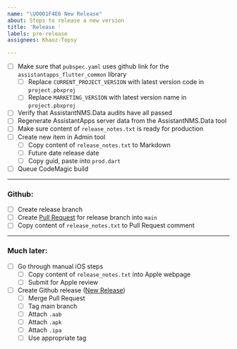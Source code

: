 ```yaml
---
name: "\U0001F4E6 New Release"
about: Steps to release a new version
title: 'Release '
labels: pre-release
assignees: Khaoz-Topsy

---
```


- [ ] Make sure that `pubspec.yaml` uses github link for the `assistantapps_flutter_common` library
  - [ ] Replace `CURRENT_PROJECT_VERSION` with latest version code in `project.pbxproj`
  - [ ] Replace `MARKETING_VERSION` with latest version name in `project.pbxproj`
- [ ] Verify that AssistantNMS.Data audits have all passed
- [ ] Regenerate AssistantApps server data from the AssistantNMS.Data tool
- [ ] Make sure content of `release_notes.txt` is ready for production
- [ ] Create new item in Admin tool
  - [ ] Copy content of `release_notes.txt` to Markdown
  - [ ] Future date release date
  - [ ] Copy guid, paste into `prod.dart`
- [ ] Queue CodeMagic build

---

### Github:
- [ ] Create release branch
- [ ] Create [Pull Request](https://github.com/AssistantNMS/App/compare) for release branch into `main`
- [ ] Copy content of `release_notes.txt` to Pull Request comment

---

### Much later:
- [ ] Go through manual iOS steps
  - [ ] Copy content of `release_notes.txt` into Apple webpage
  - [ ] Submit for Apple review
- [ ] Create Github release ([New Release](https://github.com/AssistantNMS/App/releases/new))
  - [ ] Merge Pull Request
  - [ ] Tag main branch
  - [ ] Attach `.aab`
  - [ ] Attach `.apk`
  - [ ] Attach `.ipa`
  - [ ] Use appropriate tag
